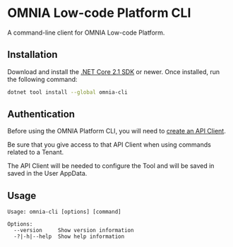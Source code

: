 # OMNIA Low-code Platform CLI

A command-line client for OMNIA Low-code Platform.

## Installation

Download and install the [.NET Core 2.1 SDK](https://www.microsoft.com/net/download) or newer. Once installed, run the following command:

```bash
dotnet tool install --global omnia-cli
```


## Authentication

Before using the OMNIA Platform CLI, you will need to [create an API Client](https://docs.omnialowcode.com/omnia3_apiclienttutorial.html#3-define-an-api-client). 

Be sure that you give access to that API Client when using commands related to a Tenant.

The API Client will be needed to configure the Tool and will be saved in saved in the User AppData.


## Usage

```text
Usage: omnia-cli [options] [command]

Options:
  --version     Show version information
  -?|-h|--help  Show help information

```